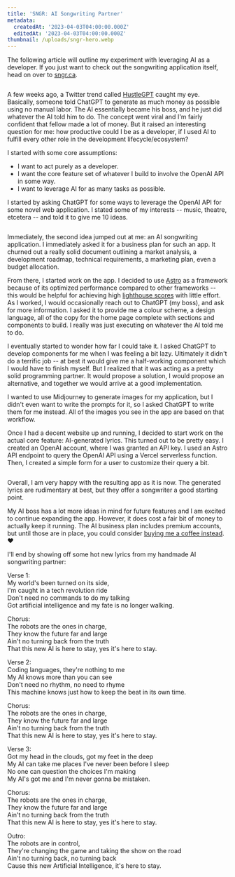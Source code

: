 ```yaml
---
title: 'SNGR: AI Songwriting Partner'
metadata:
  createdAt: '2023-04-03T04:00:00.000Z'
  editedAt: '2023-04-03T04:00:00.000Z'
thumbnail: /uploads/sngr-hero.webp
---
```


The following article will outline my experiment with leveraging AI as a developer. If you just want to check out the songwriting application itself, head on over to [sngr.ca](https://sngr.ca "SNGR: Songwriter's Next-Generation Resource").

<image url="/uploads/sngr-hero.webp" />

A few weeks ago, a Twitter trend called [HustleGPT](HustleGPT "https://mashable.com/article/gpt-4-hustlegpt-ai-blueprint-money-making-scheme") caught my eye. Basically, someone told ChatGPT to generate as much money as possible using no manual labor. The AI essentially became his boss, and he just did whatever the AI told him to do. The concept went viral and I'm fairly confident that fellow made a lot of money. But it raised an interesting question for me: how productive could I be as a developer, if I used AI to fulfill every other role in the development lifecycle/ecosystem?

I started with some core assumptions:

* I want to act purely as a developer.
* I want the core feature set of whatever I build to involve the OpenAI API in some way.
* I want to leverage AI for as many tasks as possible.

I started by asking ChatGPT for some ways to leverage the OpenAI API for some novel web application. I stated some of my interests -- music, theatre, etcetera -- and told it to give me 10 ideas.

<image url="/uploads/gpt-ideas.png" caption="You can see where this is going." />

Immediately, the second idea jumped out at me: an AI songwriting application. I immediately asked it for a business plan for such an app. It churned out a really solid document outlining a market analysis, a development roadmap, technical requirements, a marketing plan, even a budget allocation.

From there, I started work on the app. I decided to use [Astro](https://astro.build/ "Astro") as a framework because of its optimized performance compared to other frameworks -- this would be helpful for achieving high [lighthouse scores](https://developer.chrome.com/en/docs/lighthouse/performance/performance-scoring/ "Lighthouse Performance Scoring") with little effort. As I worked, I would occasionally reach out to ChatGPT (my boss), and ask for more information. I asked it to provide me a colour scheme, a design language, all of the copy for the home page complete with sections and components to build. I really was just executing on whatever the AI told me to do.

I eventually started to wonder how far I could take it. I asked ChatGPT to develop components for me when I was feeling a bit lazy. Ultimately it didn't do a terrific job -- at best it would give me a half-working component which I would have to finish myself. But I realized that it was acting as a pretty solid programming partner. It would propose a solution, I would propose an alternative, and together we would arrive at a good implementation.

I wanted to use Midjourney to generate images for my application, but I didn't even want to write the prompts for it, so I asked ChatGPT to write them for me instead. All of the images you see in the app are based on that workflow.

Once I had a decent website up and running, I decided to start work on the actual core feature: AI-generated lyrics. This turned out to be pretty easy. I created an OpenAI account, where I was granted an API key. I used an Astro API endpoint to query the OpenAI API using a Vercel serverless function. Then, I created a simple form for a user to customize their query a bit.

<image url="/uploads/sngr-write.png" caption="check out the song it generated below." />

Overall, I am very happy with the resulting app as it is now. The generated lyrics are rudimentary at best, but they offer a songwriter a good starting point.

My AI boss has a lot more ideas in mind for future features and I am excited to continue expanding the app. However, it does cost a fair bit of money to actually keep it running. The AI business plan includes premium accounts, but until those are in place, you could consider [buying me a coffee instead](https://www.buymeacoffee.com/jeliroco "help me keep my projects online"). ♥

I'll end by showing off some hot new lyrics from my handmade AI songwriting partner:

Verse 1: \
My world's been turned on its side,\
I'm caught in a tech revolution ride\
Don't need no commands to do my talking \
Got artificial intelligence and my fate is no longer walking.&#x20;

Chorus: \
The robots are the ones in charge,\
They know the future far and large\
Ain't no turning back from the truth\
That this new AI is here to stay, yes it's here to stay.&#x20;

Verse 2: \
Coding languages, they're nothing to me \
My AI knows more than you can see \
Don't need no rhythm, no need to rhyme\
This machine knows just how to keep the beat in its own time.

Chorus: \
The robots are the ones in charge,\
They know the future far and large\
Ain't no turning back from the truth\
That this new AI is here to stay, yes it's here to stay.&#x20;


Verse 3: \
Got my head in the clouds, got my feet in the deep \
My AI can take me places I've never been before I sleep \
No one can question the choices I'm making \
My AI's got me and I'm never gonna be mistaken.&#x20;

Chorus: \
The robots are the ones in charge,\
They know the future far and large\
Ain't no turning back from the truth\
That this new AI is here to stay, yes it's here to stay.&#x20;

Outro: \
The robots are in control, \
They're changing the game and taking the show on the road \
Ain't no turning back, no turning back \
Cause this new Artificial Intelligence, it's here to stay.
